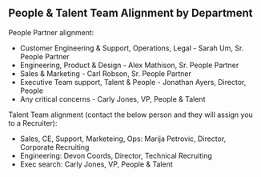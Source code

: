 ## **People & Talent Team Alignment by Department**

People Partner alignment:

- Customer Engineering & Support, Operations, Legal - Sarah Um, Sr. People Partner
- Engineering, Product & Design - Alex Mathison, Sr. People Partner
- Sales & Marketing - Carl Robson, Sr. People Partner
- Executive Team support, Talent & People - Jonathan Ayers, Director, People
- Any critical concerns - Carly Jones, VP, People & Talent

Talent Team alignment (contact the below person and they will assign you to a Recruiter):

- Sales, CE, Support, Marketeing, Ops: Marija Petrovic, Director, Corporate Recruiting
- Engineering: Devon Coords, Director, Technical Recruiting
- Exec search: Carly Jones, VP, People & Talent
